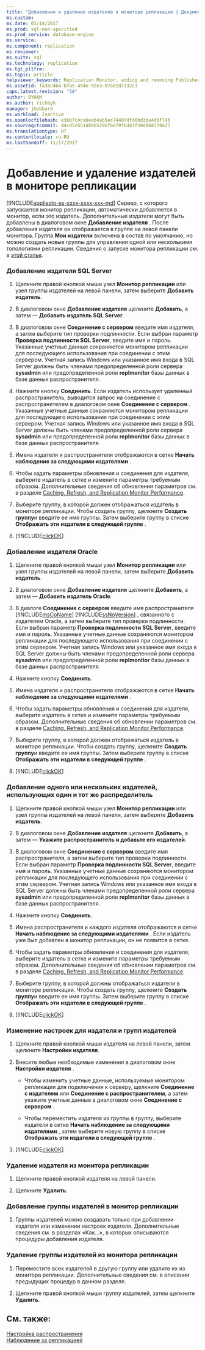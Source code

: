 ```yaml
---
title: "Добавление и удаление издателей в мониторе репликации | Документация Майкрософт"
ms.custom: 
ms.date: 03/14/2017
ms.prod: sql-non-specified
ms.prod_service: database-engine
ms.service: 
ms.component: replication
ms.reviewer: 
ms.suite: sql
ms.technology: replication
ms.tgt_pltfrm: 
ms.topic: article
helpviewer_keywords: Replication Monitor, adding and removing Publishers
ms.assetid: fa36c4b4-bfa5-494e-92e3-07a02d7332c3
caps.latest.revision: "38"
author: BYHAM
ms.author: rickbyh
manager: jhubbard
ms.workload: Inactive
ms.openlocfilehash: e36b7c4ca6eeb4ab5ec74407dfd0bd3ba4d6f745
ms.sourcegitcommit: 44cd5c651488b5296fb679f6d43f50d068339a27
ms.translationtype: HT
ms.contentlocale: ru-RU
ms.lasthandoff: 11/17/2017
---
```

# <a name="add-and-remove-publishers-from-replication-monitor"></a>Добавление и удаление издателей в мониторе репликации
[!INCLUDE[appliesto-ss-xxxx-xxxx-xxx-md](../../../includes/appliesto-ss-xxxx-xxxx-xxx-md.md)] Сервер, с которого запускается монитор репликации, автоматически добавляется в монитор, если это издатель. Дополнительные издатели могут быть добавлены в диалоговом окне **Добавление издателя** . После добавления издателя он отображается в группе на левой панели монитора. Группа **Мои издатели** включена в состав по умолчанию, но можно создать новые группы для управления одной или несколькими топологиями репликации. Сведения о запуске монитора репликации см. в [этой статье](../../../relational-databases/replication/monitor/start-the-replication-monitor.md).  
  
### <a name="to-add-a-sql-server-publisher"></a>Добавление издателя SQL Server  
  
1.  Щелкните правой кнопкой мыши узел **Монитор репликации** или узел группы издателей на левой панели, затем выберите **Добавить издатель**.  
  
2.  В диалоговом окне **Добавление издателя** щелкните **Добавить**, а затем — **Добавить издатель SQL Server**.  
  
3.  В диалоговом окне **Соединение с сервером** введите имя издателя, а затем выберите тип проверки подлинности. Если выбран параметр **Проверка подлинности SQL Server**, введите имя и пароль. Указанные учетные данные сохраняются монитором репликации для последующего использования при соединении с этим сервером. Учетная запись Windows или указанное имя входа в SQL Server должны быть членами предопределенной роли сервера **sysadmin** или предопределенной роли **replmonitor** базы данных в базе данных распространителя.  
  
4.  Нажмите кнопку **Соединить**. Если издатель использует удаленный распространитель, выводится запрос на соединение с распространителем в диалоговом окне **Соединение с сервером** . Указанные учетные данные сохраняются монитором репликации для последующего использования при соединении с этим сервером. Учетная запись Windows или указанное имя входа в SQL Server должны быть членами предопределенной роли сервера **sysadmin** или предопределенной роли **replmonitor** базы данных в базе данных распространителя.  
  
5.  Имена издателя и распространителя отображаются в сетке **Начать наблюдение за следующими издателями** .  
  
6.  Чтобы задать параметры обновления и соединения для издателя, выберите издатель в сетке и измените параметры требуемым образом. Дополнительные сведения об обновлении параметров см. в разделе [Caching, Refresh, and Replication Monitor Performance](../../../relational-databases/replication/monitor/caching-refresh-and-replication-monitor-performance.md).  
  
7.  Выберите группу, в которой должен отображаться издатель в мониторе репликации. Чтобы создать группу, щелкните **Создать группу**и введите ее имя группы. Затем выберите группу в списке **Отображать эти издатели в следующей группе** .  
  
8.  [!INCLUDE[clickOK](../../../includes/clickok-md.md)]  
  
### <a name="to-add-an-oracle-publisher"></a>Добавление издателя Oracle  
  
1.  Щелкните правой кнопкой мыши узел **Монитор репликации** или узел группы издателей на левой панели, затем выберите **Добавить издатель**.  
  
2.  В диалоговом окне **Добавление издателя** щелкните **Добавить**, а затем — **Добавить издатель Oracle**.  
  
3.  В диалоге **Соединение с сервером** введите имя распространителя [!INCLUDE[msCoName](../../../includes/msconame-md.md)] [!INCLUDE[ssNoVersion](../../../includes/ssnoversion-md.md)] , связанного с издателем Oracle, а затем выберите тип проверки подлинности. Если выбран параметр **Проверка подлинности SQL Server**, введите имя и пароль. Указанные учетные данные сохраняются монитором репликации для последующего использования при соединении с этим сервером. Учетная запись Windows или указанное имя входа в SQL Server должны быть членами предопределенной роли сервера **sysadmin** или предопределенной роли **replmonitor** базы данных в базе данных распространителя.  
  
4.  Нажмите кнопку **Соединить**.  
  
5.  Имена издателя и распространителя отображаются в сетке **Начать наблюдение за следующими издателями** .  
  
6.  Чтобы задать параметры обновления и соединения для издателя, выберите издатель в сетке и измените параметры требуемым образом. Дополнительные сведения об обновлении параметров см. в разделе [Caching, Refresh, and Replication Monitor Performance](../../../relational-databases/replication/monitor/caching-refresh-and-replication-monitor-performance.md).  
  
7.  Выберите группу, в которой должен отображаться издатель в мониторе репликации. Чтобы создать группу, щелкните **Создать группу**и введите ее имя группы. Затем выберите группу в списке **Отображать эти издатели в следующей группе** .  
  
8.  [!INCLUDE[clickOK](../../../includes/clickok-md.md)]  
  
### <a name="to-add-one-or-more-publishers-that-use-the-same-distributor"></a>Добавление одного или нескольких издателей, использующих один и тот же распределитель  
  
1.  Щелкните правой кнопкой мыши узел **Монитор репликации** или узел группы издателей на левой панели, затем выберите **Добавить издатель**.  
  
2.  В диалоговом окне **Добавление издателя** щелкните **Добавить**, а затем — **Укажите распространитель и добавьте его издателей**.  
  
3.  В диалоговом окне **Соединение с сервером** введите имя распространителя, а затем выберите тип проверки подлинности. Если выбран параметр **Проверка подлинности SQL Server**, введите имя и пароль. Указанные учетные данные сохраняются монитором репликации для последующего использования при соединении с этим сервером. Учетная запись Windows или указанное имя входа в SQL Server должны быть членами предопределенной роли сервера **sysadmin** или предопределенной роли **replmonitor** базы данных в базе данных распространителя.  
  
4.  Нажмите кнопку **Соединить**.  
  
5.  Имена распространителя и каждого издателя отображаются в сетке **Начать наблюдение за следующими издателями** . Если издатель уже был добавлен в монитор репликации, он не появится в сетке.  
  
6.  Чтобы задать параметры обновления и соединения для издателя, выберите издатель в сетке и измените параметры требуемым образом. Дополнительные сведения об обновлении параметров см. в разделе [Caching, Refresh, and Replication Monitor Performance](../../../relational-databases/replication/monitor/caching-refresh-and-replication-monitor-performance.md).  
  
7.  Выберите группу, в которой должны отображаться издатели в мониторе репликации. Чтобы создать группу, щелкните **Создать группу**и введите ее имя группы. Затем выберите группу в списке **Отображать эти издатели в следующей группе** .  
  
8.  [!INCLUDE[clickOK](../../../includes/clickok-md.md)]  
  
### <a name="to-modify-settings-for-the-publisher-and-publisher-groups"></a>Изменение настроек для издателя и групп издателей  
  
1.  Щелкните правой кнопкой мыши издателя на левой панели, затем щелкните **Настройки издателя**.  
  
2.  Внесите любые необходимые изменения в диалоговом окне **Настройки издателя** .  
  
    -   Чтобы изменить учетные данные, используемые монитором репликации для подключения к серверу, щелкните **Соединение с издателем** или **Соединение с распространителем**, а затем укажите учетные данные в диалоговом окне **Соединение с сервером** .  
  
    -   Чтобы переместить издателя из группы в группу, выберите издателя в сетке **Начать наблюдение за следующими издателями** , затем выберите новую группу в списке **Отображать эти издатели в следующей группе** .  
  
3.  [!INCLUDE[clickOK](../../../includes/clickok-md.md)]  
  
### <a name="to-remove-a-publisher-from-replication-monitor"></a>Удаление издателя из монитора репликации  
  
1.  Щелкните правой кнопкой издателя на левой панели.  
  
2.  Щелкните **Удалить**.  
  
### <a name="to-add-a-publisher-group-to-replication-monitor"></a>Добавление группы издателей в монитор репликации  
  
1.  Группы издателей можно создавать только при добавлении издателя или изменении настроек издателя. Дополнительные сведения см. в разделах «Как...», в которых описываются процедуры добавления издателя.  
  
### <a name="to-remove-a-publisher-group-from-replication-monitor"></a>Удаление группы издателей из монитора репликации  
  
1.  Переместите всех издателей в другую группу или удалите их из монитора репликации. Дополнительные сведения см. в описании предыдущих процедур в данном разделе.  
  
2.  Щелкните правой кнопкой мыши группу издателей, затем щелкните **Удалить**.  
  
## <a name="see-also"></a>См. также:  
 [Настройка распространения](../../../relational-databases/replication/configure-distribution.md)   
 [Наблюдение за репликацией](../../../relational-databases/replication/monitor/monitoring-replication-overview.md)  
  
  
